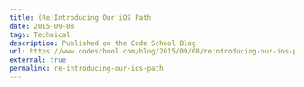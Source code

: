 ```yaml
---
title: (Re)Introducing Our iOS Path
date: 2015-09-08
tags: Technical
description: Published on the Code School Blog
url: https://www.codeschool.com/blog/2015/09/08/reintroducing-our-ios-path/
external: true
permalink: re-introducing-our-ios-path
---
```

